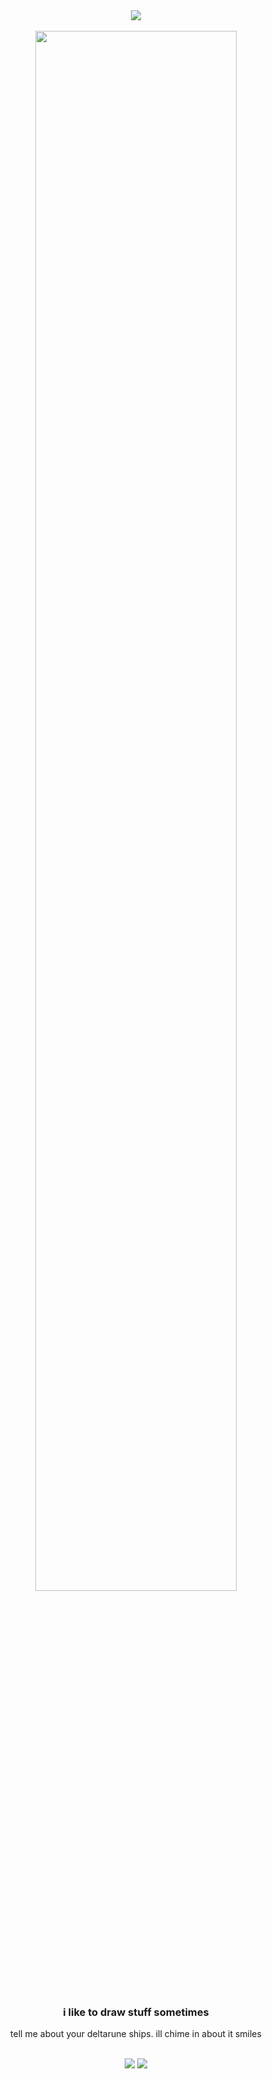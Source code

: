 <div align="center">
  <img src="https://visitor-badge.laobi.icu/badge?page_id=polymikez.visitor-badge&left_color=green&right_color=lightgrey&left_text=pluey-euthanasia-funds ">
  <br>
  <br>
   <img src="https://github.com/polymikez/images/blob/main/ezgif.com-animated-gif-maker%20(1).gif?raw=true" width="80%" height="auto">
  <br>
  <br>
  <h3>i like to draw stuff sometimes</h3>
  <p>tell me about your deltarune ships. ill chime in about it smiles</p>
  <br>
  <img src="https://github.com/polymikez/images/blob/main/ezgif.com-animated-gif-maker%20(3).gif?raw=true">
  <img src="https://github.com/polymikez/images/blob/main/ezgif.com-animated-gif-maker%20(2).gif?raw=true">
</div>
